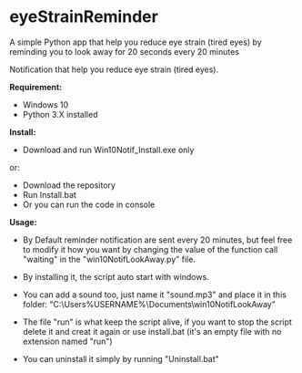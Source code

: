 # eyeStrainReminder
A simple Python app that help you reduce eye strain (tired eyes) by reminding you to look away for 20 seconds every 20 minutes

Notification that help you reduce eye strain (tired eyes).

**Requirement:**
- Windows 10
- Python 3.X installed

**Install:**
- Download and run Win10Notif_Install.exe only

or:
- Download the repository
- Run Install.bat
- Or you can run the code in console

**Usage:**
- By Default reminder notification are sent every 20 minutes, but feel free to modify it how you want by changing the value of the function call "waiting" in the "win10NotifLookAway.py" file.
  
- By installing it, the script auto start with windows.

- You can add a sound too, just name it "sound.mp3" and place it in this folder: "C:\Users\%USERNAME%\Documents\win10NotifLookAway"

- The file "run" is what keep the script alive, if you want to stop the script delete it and creat it again or use install.bat (it's an empty file with no extension named "run")
  
- You can uninstall it simply by running "Uninstall.bat"
